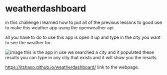 # weatherdashboard
in this challenge i learned how to put all of the previous lessons to good use to make this weather app using the openweather api

all you have to do to use this app is open it up and type in the city you want to see the weather for.

![image](https://user-images.githubusercontent.com/117330115/227752628-b83c2e34-5073-4a9f-acce-d0d5d20990e7.png)
this is the app in use we searched a city and it populated these results you can type in any city that exists and it will show you the results.

https://itshaso.github.io/weatherdashboard/
link to the webpage.
